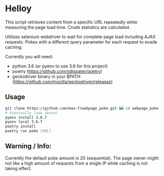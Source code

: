 # Helloy 

This script retrieves content from a specific URL repeatedly while measuring 
the page load time. Crude statistics are calculated.

Utilizes selenium webdriver to wait for complete page load including AJAX requests.
Pokes with a different query parameter for each request to evade caching.

Currently you will need:
- python 3.6 (or pyenv to use 3.6 for this project)
- poetry (https://github.com/sdispater/poetry)
- geckodriver binary in your $PATH (https://github.com/mozilla/geckodriver/releases)

## Usage

```bash
git clone https://github.com/max-f/webpage_poke.git && cd webpage_poke
# Eventually (see above)
pyenv install 3.6.7
pyenv local 3.6.7
poetry install
poetry run poke [URL]
```

## Warning / Info:

Currently the default poke amount is 20 (sequential). 
The page owner might not like a high amount of requests from a single IP while caching is not taking effect.